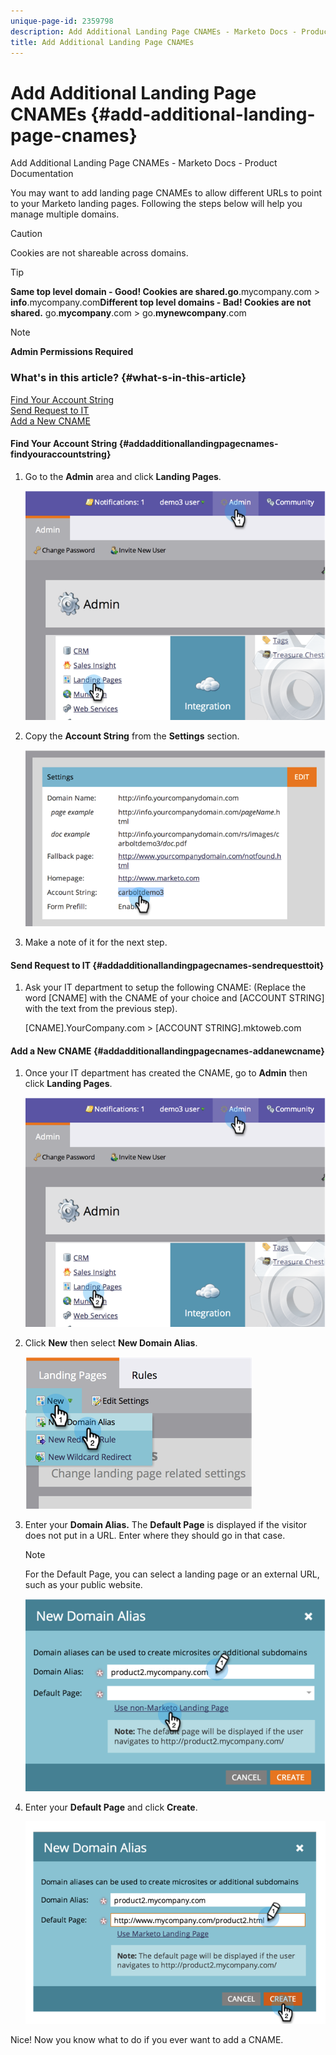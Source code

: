 ```yaml
---
unique-page-id: 2359798
description: Add Additional Landing Page CNAMEs - Marketo Docs - Product Documentation
title: Add Additional Landing Page CNAMEs
---
```


# Add Additional Landing Page CNAMEs {#add-additional-landing-page-cnames}

Add Additional Landing Page CNAMEs - Marketo Docs - Product Documentation

You may want to add landing page CNAMEs to allow different URLs to point to your Marketo landing pages. Following the steps below will help you manage multiple domains.

>[!CAUTION]
>
>Cookies are not shareable across domains.

>[!TIP]
>
>**Same top level domain - Good! Cookies are shared.go**.mycompany.com > **info**.mycompany.com**Different top level domains - Bad! Cookies are not shared.** 
>go.**mycompany**.com > go.**mynewcompany**.com

>[!NOTE]
>
>**Admin Permissions Required**

### What's in this article? {#what-s-in-this-article}

[Find Your Account String](#addadditionallandingpagecnames-findyouraccountstring)  
[Send Request to IT](#addadditionallandingpagecnames-sendrequesttoit)  
[Add a New CNAME](#addadditionallandingpagecnames-addanewcname)

#### Find Your Account String {#addadditionallandingpagecnames-findyouraccountstring}

1. Go to the **Admin** area and click **Landing Pages**.

   ![](assets/image2014-9-16-15-3a19-3a54.png)

1. Copy the **Account String** from the **Settings** section.

   ![](assets/image2014-9-16-15-3a20-3a2.png)

1. Make a note of it for the next step.

#### Send Request to IT {#addadditionallandingpagecnames-sendrequesttoit}

1. Ask your IT department to setup the following CNAME: (Replace the word [CNAME] with the CNAME of your choice and [ACCOUNT STRING] with the text from the previous step).

   [CNAME].YourCompany.com > [ACCOUNT STRING].mktoweb.com

#### Add a New CNAME {#addadditionallandingpagecnames-addanewcname}

1. Once your IT department has created the CNAME, go to **Admin** then click **Landing Pages**.

   ![](assets/image2014-9-16-15-3a20-3a20.png)

1. Click **New** then select **New Domain Alias**.

   ![](assets/image2014-9-16-15-3a20-3a28.png)

1. Enter your **Domain Alias.** The **Default Page** is displayed if the visitor does not put in a URL. Enter where they should go in that case.

   >[!NOTE]
   >
   >For the Default Page, you can select a landing page or an external URL, such as your public website.

   ![](assets/image2014-9-16-15-3a20-3a36.png)

1. Enter your **Default Page** and click **Create**.

   ![](assets/image2014-9-16-15-3a20-3a43.png)

Nice! Now you know what to do if you ever want to add a CNAME.
